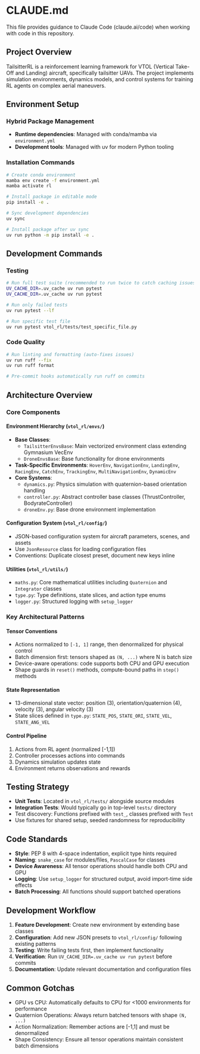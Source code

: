# CLAUDE.md

This file provides guidance to Claude Code (claude.ai/code) when working with code in this repository.

## Project Overview

TailsitterRL is a reinforcement learning framework for VTOL (Vertical Take-Off and Landing) aircraft, specifically tailsitter UAVs. The project implements simulation environments, dynamics models, and control systems for training RL agents on complex aerial maneuvers.

## Environment Setup

### Hybrid Package Management
- **Runtime dependencies**: Managed with conda/mamba via `environment.yml`
- **Development tools**: Managed with uv for modern Python tooling

### Installation Commands
```bash
# Create conda environment
mamba env create -f environment.yml
mamba activate rl

# Install package in editable mode
pip install -e .

# Sync development dependencies
uv sync

# Install package after uv sync
uv run python -m pip install -e .
```

## Development Commands

### Testing
```bash
# Run full test suite (recommended to run twice to catch caching issues)
UV_CACHE_DIR=.uv_cache uv run pytest
UV_CACHE_DIR=.uv_cache uv run pytest

# Run only failed tests
uv run pytest --lf

# Run specific test file
uv run pytest vtol_rl/tests/test_specific_file.py
```

### Code Quality
```bash
# Run linting and formatting (auto-fixes issues)
uv run ruff --fix
uv run ruff format

# Pre-commit hooks automatically run ruff on commits
```

## Architecture Overview

### Core Components

#### Environment Hierarchy (`vtol_rl/envs/`)
- **Base Classes**:
  - `TailsitterEnvsBase`: Main vectorized environment class extending Gymnasium VecEnv
  - `DroneEnvsBase`: Base functionality for drone environments
- **Task-Specific Environments**: `HoverEnv`, `NavigationEnv`, `LandingEnv`, `RacingEnv`, `CatchEnv`, `TrackingEnv`, `MultiNavigationEnv`, `DynamicEnv`
- **Core Systems**:
  - `dynamics.py`: Physics simulation with quaternion-based orientation handling
  - `controller.py`: Abstract controller base classes (ThrustController, BodyrateController)
  - `droneEnv.py`: Base drone environment implementation

#### Configuration System (`vtol_rl/config/`)
- JSON-based configuration system for aircraft parameters, scenes, and assets
- Use `JsonResource` class for loading configuration files
- Conventions: Duplicate closest preset, document new keys inline

#### Utilities (`vtol_rl/utils/`)
- `maths.py`: Core mathematical utilities including `Quaternion` and `Integrator` classes
- `type.py`: Type definitions, state slices, and action type enums
- `logger.py`: Structured logging with `setup_logger`

### Key Architectural Patterns

#### Tensor Conventions
- Actions normalized to `[-1, 1]` range, then denormalized for physical control
- Batch dimension first: tensors shaped as `(N, ...)` where N is batch size
- Device-aware operations: code supports both CPU and GPU execution
- Shape guards in `reset()` methods, compute-bound paths in `step()` methods

#### State Representation
- 13-dimensional state vector: position (3), orientation/quaternion (4), velocity (3), angular velocity (3)
- State slices defined in `type.py`: `STATE_POS`, `STATE_ORI`, `STATE_VEL`, `STATE_ANG_VEL`

#### Control Pipeline
1. Actions from RL agent (normalized [-1,1])
2. Controller processes actions into commands
3. Dynamics simulation updates state
4. Environment returns observations and rewards

## Testing Strategy

- **Unit Tests**: Located in `vtol_rl/tests/` alongside source modules
- **Integration Tests**: Would typically go in top-level `tests/` directory
- Test discovery: Functions prefixed with `test_`, classes prefixed with `Test`
- Use fixtures for shared setup, seeded randomness for reproducibility

## Code Standards

- **Style**: PEP 8 with 4-space indentation, explicit type hints required
- **Naming**: `snake_case` for modules/files, `PascalCase` for classes
- **Device Awareness**: All tensor operations should handle both CPU and GPU
- **Logging**: Use `setup_logger` for structured output, avoid import-time side effects
- **Batch Processing**: All functions should support batched operations

## Development Workflow

1. **Feature Development**: Create new environment by extending base classes
2. **Configuration**: Add new JSON presets to `vtol_rl/config/` following existing patterns
3. **Testing**: Write failing tests first, then implement functionality
4. **Verification**: Run `UV_CACHE_DIR=.uv_cache uv run pytest` before commits
5. **Documentation**: Update relevant documentation and configuration files

## Common Gotchas

- GPU vs CPU: Automatically defaults to CPU for <1000 environments for performance
- Quaternion Operations: Always return batched tensors with shape `(N, ...)`
- Action Normalization: Remember actions are [-1,1] and must be denormalized
- Shape Consistency: Ensure all tensor operations maintain consistent batch dimensions